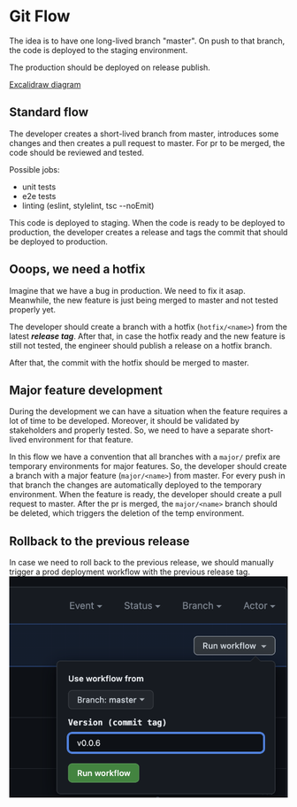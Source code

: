 # Git Flow

The idea is to have one long-lived branch "master".
On push to that branch, the code is deployed to the staging environment.

The production should be deployed on release publish.

[Excalidraw diagram](https://link.excalidraw.com/l/1vrQ6FyH9mj/9vKB70dRiT5)

## Standard flow

The developer creates a short-lived branch from master, introduces some changes and
then creates a pull request to master.
For pr to be merged, the code should be reviewed and tested.

Possible jobs:

- unit tests
- e2e tests
- linting (eslint, stylelint, tsc --noEmit)

This code is deployed to staging.
When the code is ready to be deployed to production, the developer creates a release and tags the commit that should be
deployed to production.

## Ooops, we need a hotfix

Imagine that we have a bug in production. We need to fix it asap.
Meanwhile, the new feature is just being merged to master and not tested properly yet.

The developer should create a branch with a hotfix (`hotfix/<name>`) from the latest **_release tag_**.
After that, in case the hotfix ready and the new feature is still not tested,
the engineer should publish a release on a hotfix branch.

After that, the commit with the hotfix should be merged to master.

## Major feature development

During the development we can have a situation when the feature requires a lot of time to be developed. Moreover, it
should be validated by stakeholders and properly tested. So, we need to have a separate short-lived environment for that
feature.

In this flow we have a convention that all branches with a `major/` prefix are temporary environments for major
features.
So, the developer should create a branch with a major feature (`major/<name>`) from master.
For every push in that branch the changes are automatically deployed to the temporary environment.
When the feature is ready, the developer should create a pull request to master.
After the pr is merged, the `major/<name>` branch should be deleted, which triggers the deletion of the temp
environment.

## Rollback to the previous release

In case we need to roll back to the previous release, we should manually trigger a prod deployment workflow
with the previous release tag.
![Rollback to the previous release](./public/manual-worflow.png)



